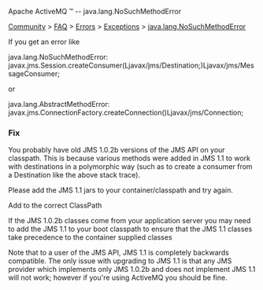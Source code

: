 Apache ActiveMQ ™ -- java.lang.NoSuchMethodError 

[Community](community.md) > [FAQ](CommunityCommunity/Community/faq.md) > [Errors](Community/FAQCommunity/FAQ/Community/FAQ/errors.md) > [Exceptions](Community/FAQ/Errors/exceptions.md) > [java.lang.NoSuchMethodError](Community/FAQ/Errors/Exceptions/javalangnosuchmethoderror.md)


If you get an error like

java.lang.NoSuchMethodError:
javax.jms.Session.createConsumer(Ljavax/jms/Destination;)Ljavax/jms/MessageConsumer;

or

java.lang.AbstractMethodError: 
javax.jms.ConnectionFactory.createConnection()Ljavax/jms/Connection;

### Fix

You probably have old JMS 1.0.2b versions of the JMS API on your classpath. This is because various methods were added in JMS 1.1 to work with destinations in a polymorphic way (such as to create a consumer from a Destination like the above stack trace).

Please add the JMS 1.1 jars to your container/classpath and try again.

Add to the correct ClassPath

If the JMS 1.0.2b classes come from your application server you may need to add the JMS 1.1 to your boot classpath to ensure that the JMS 1.1 classes take precedence to the container supplied classes

Note that to a user of the JMS API, JMS 1.1 is completely backwards compatible. The only issue with upgrading to JMS 1.1 is that any JMS provider which implements only JMS 1.0.2b and does not implement JMS 1.1 will not work; however if you're using ActiveMQ you should be fine.

